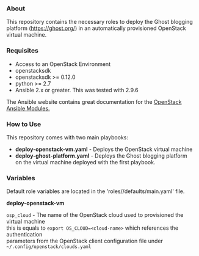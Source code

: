 ### About
This repository contains the necessary roles to deploy the Ghost blogging  
platform (https://ghost.org/) in an automatically provisioned OpenStack  
virtual machine. 

### Requisites
- Access to an OpenStack Environment
- openstacksdk
- openstacksdk >= 0.12.0
- python >= 2.7
- Ansible 2.x or greater. This was tested with 2.9.6

The Ansible website contains great documentation for the [OpenStack Ansible Modules.](https://docs.ansible.com/ansible/latest/modules/list_of_cloud_modules.html#openstack)


### How to Use
This repository comes with two main playbooks:  

- **deploy-openstack-vm.yaml** - Deploys the OpenStack virtual machine  
- **deploy-ghost-platform.yaml** - Deploys the Ghost blogging platform   
  on the virtual machine deployed with the first playbook.

### Variables

Default role variables are located in the 'roles/<role-name>/defaults/main.yaml' file. 

**deploy-openstack-vm**

`osp_cloud` - The name of the OpenStack cloud used to provisioned the virtual machine  
this is equals to `export OS_CLOUD=<cloud-name>` which references the authentication  
parameters from the OpenStack client configuration file under `~/.config/openstack/clouds.yaml`
